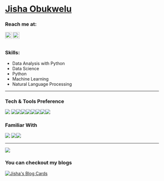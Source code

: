 # <a href="https://www.linkedin.com/in/jiobu1/">Jisha Obukwelu</a>

### Reach me at:
<a href="https://linkedin.com/in/jishaobukwelu">
  <img align="left" alt="Jisha's Linkdein" width="22px" src="https://cdn.jsdelivr.net/npm/simple-icons@v3/icons/linkedin.svg" />
</a>
<a href="https://github.com/jiobu1">
  <img align="left" alt="Jisha's Github" width="22px" src="https://cdn.jsdelivr.net/npm/simple-icons@v3/icons/github.svg" />
</a>
<br/>
<br/>

### Skills:
- Data Analysis with Python
- Data Science
- Python
- Machine Learning
- Natural Language Processing

-----

### Tech & Tools Preference
<img src="https://img.shields.io/badge/-Python-4DB33D?style=flat&logo=python&logoColor=4B8BBE"> <img src="https://img.shields.io/badge/-Postgresql-4DB33D?style=flat&logo=postgresql&logoColor=0064a5"><img src="https://img.shields.io/badge/-MongoDB-4DB33D?style=flat&logo=mongodb&logoColor=4db33d"><img src="https://img.shields.io/badge/-MySQL-F29111?style=flat&logo=mysql&logoColor=00758F"><img src="http://img.shields.io/badge/-Git-F1502F?style=flat&logo=git&logoColor=F1502F"><img src="http://img.shields.io/badge/-Github-000000?style=flat&logo=github&logoColor=f34f29"><img src="http://img.shields.io/badge/-Heroku-430098?style=flat&logo=heroku&logoColor=purple"><img src="http://img.shields.io/badge/-AWS RDS-430098?style=flat&logo=awsrds&logoColor=orange"><img src="http://img.shields.io/badge/-FastAPI-430098?style=flat&logo=fastapi&logoColor=white">

### Familiar With
<img src = "https://img.shields.io/badge/-HTML5-E34F26?style=flat&logo=html5&logoColor=white"> <img src = "https://img.shields.io/badge/-CSS3-1572B6?style=flat&logo=css3&logoColor=white"><img src="https://img.shields.io/badge/-Bootstrap-563D7C?style=flat&logo=bootstrap&logoColor=white">
***

<a href="https://github.com/jiobu1">
  <img src="https://github-readme-stats.vercel.app/api?username=jiobu1&show_icons=true&hide_border=true" />
</a>

### You can checkout my blogs

[![Jisha's Blog Cards](https://github-cards-external-blogs.souravdey777.vercel.app/getMediumBlogs?username=jishaobukwelu&type=horizontal)](https://medium.com/@jishaobukwelu)
